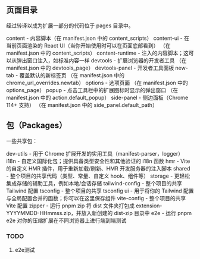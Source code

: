 ## 页面目录
经过转译以成为扩展一部分的代码位于 pages 目录中。

content - 内容脚本（在 manifest.json 中的 content_scripts）
content-ui - 在当前页面渲染的 React UI（当你开始使用时可以在页面底部看到） （在 manifest.json 中的 content_scripts）
content-runtime - 注入的内容脚本；这可以从弹出窗口注入，如标准内容一样
devtools - 扩展浏览器的开发者工具 （在 manifest.json 中的 devtools_page）
devtools-panel - 开发者工具面板
new-tab - 覆盖默认的新标签页 （在 manifest.json 中的 chrome_url_overrides.newtab）
options - 选项页面 （在 manifest.json 中的 options_page）
popup - 点击工具栏中的扩展图标时显示的弹出窗口 （在 manifest.json 中的 action.default_popup）
side-panel - 侧边面板（Chrome 114+ 支持） （在 manifest.json 中的 side_panel.default_path）

## 包（Packages）
一些共享包：

dev-utils - 用于 Chrome 扩展开发的实用工具（manifest-parser，logger）
i18n - 自定义国际化包；提供具备类型安全性和其他验证的 i18n 函数
hmr - Vite 的自定义 HMR 插件，用于重新加载/刷新、HMR 开发服务器的注入脚本
shared - 整个项目的共享代码（类型、常量、自定义 hook、组件等）
storage - 更轻松集成存储的辅助工具，例如本地/会话存储
tailwind-config - 整个项目的共享 Tailwind 配置
tsconfig - 整个项目的共享 tsconfig
ui - 用于将你的 Tailwind 配置与全局配置合并的函数；你可以在这里保存组件
vite-config - 整个项目的共享 Vite 配置
zipper - 运行 pnpm zip 将 dist 文件夹打包成 extension-YYYYMMDD-HHmmss.zip，并放入新创建的 dist-zip 目录中
e2e - 运行 pnpm e2e 对你的压缩扩展在不同浏览器上进行端到端测试


### TODO

1. e2e测试